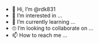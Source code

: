 - 👋 Hi, I’m @rdk831
- 👀 I’m interested in ...
- 🌱 I’m currently learning ...
- 🙄 I’m looking to collaborate on ...
- 📫 How to reach me ...

<!---
rdk831/rdk831 is a ✨ special ✨ repository because its `README.md` (this file) appears on your GitHub profile.
You can click the Preview link to take a look at your changes.
--->
